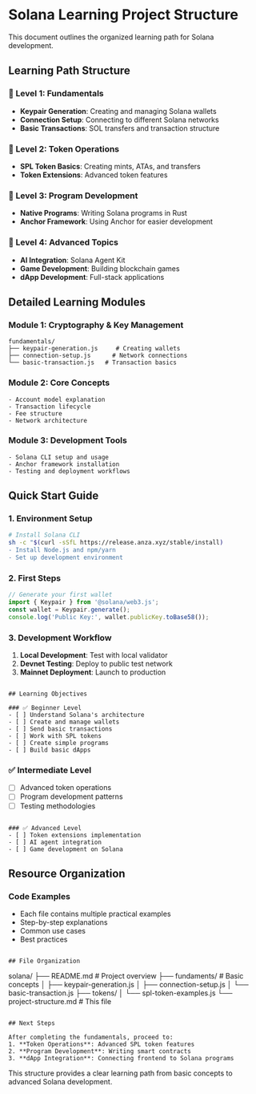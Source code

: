 # Solana Learning Project Structure

This document outlines the organized learning path for Solana development.

## Learning Path Structure

###  📁 Level 1: Fundamentals
- **Keypair Generation**: Creating and managing Solana wallets
- **Connection Setup**: Connecting to different Solana networks
- **Basic Transactions**: SOL transfers and transaction structure

###  📁 Level 2: Token Operations
- **SPL Token Basics**: Creating mints, ATAs, and transfers
- **Token Extensions**: Advanced token features

###  📁 Level 3: Program Development
- **Native Programs**: Writing Solana programs in Rust
- **Anchor Framework**: Using Anchor for easier development

###  📁 Level 4: Advanced Topics
- **AI Integration**: Solana Agent Kit
- **Game Development**: Building blockchain games
- **dApp Development**: Full-stack applications

## Detailed Learning Modules

### Module 1: Cryptography & Key Management
```
fundamentals/
├── keypair-generation.js     # Creating wallets
├── connection-setup.js      # Network connections
└── basic-transaction.js   # Transaction basics
```

### Module 2: Core Concepts
```
- Account model explanation
- Transaction lifecycle
- Fee structure
- Network architecture
```

### Module 3: Development Tools
```
- Solana CLI setup and usage
- Anchor framework installation
- Testing and deployment workflows
```

## Quick Start Guide

### 1. Environment Setup
```bash
# Install Solana CLI
sh -c "$(curl -sSfL https://release.anza.xyz/stable/install)
- Install Node.js and npm/yarn
- Set up development environment
```

### 2. First Steps
```javascript
// Generate your first wallet
import { Keypair } from '@solana/web3.js';
const wallet = Keypair.generate();
console.log('Public Key:', wallet.publicKey.toBase58());
```

### 3. Development Workflow
1. **Local Development**: Test with local validator
2. **Devnet Testing**: Deploy to public test network
3. **Mainnet Deployment**: Launch to production
```

## Learning Objectives

### ✅ Beginner Level
- [ ] Understand Solana's architecture
- [ ] Create and manage wallets
- [ ] Send basic transactions
- [ ] Work with SPL tokens
- [ ] Create simple programs
- [ ] Build basic dApps
```

### ✅ Intermediate Level
- [ ] Advanced token operations
- [ ] Program development patterns
- [ ] Testing methodologies
```

### ✅ Advanced Level
- [ ] Token extensions implementation
- [ ] AI agent integration
- [ ] Game development on Solana
```

## Resource Organization

### Code Examples
- Each file contains multiple practical examples
- Step-by-step explanations
- Common use cases
- Best practices
```

## File Organization

```
solana/
├── README.md                 # Project overview
├── fundaments/               # Basic concepts
│   ├── keypair-generation.js
│   ├── connection-setup.js
│  └── basic-transaction.js
├── tokens/
│    └── spl-token-examples.js
└── project-structure.md      # This file
```

## Next Steps

After completing the fundamentals, proceed to:
1. **Token Operations**: Advanced SPL token features
2. **Program Development**: Writing smart contracts
3. **dApp Integration**: Connecting frontend to Solana programs
```

This structure provides a clear learning path from basic concepts to advanced Solana development.
